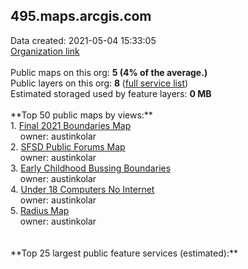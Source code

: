 <h2>495.maps.arcgis.com</h2> Data created: 2021-05-04 15:33:05 <br /><a target='new' href='https://495.maps.arcgis.com'>Organization link</a><br /><br />Public maps on this org: <b>5 (4% of the average.)</b><br />Public layers on this org: <b>8 </b>(<a target='new' href='https://services.arcgis.com/iW5RoWgannlp3dXd/ArcGIS/rest/services'>full service list</a>)<br />Estimated storaged used by feature layers: <b>0 MB</b><br /><br />**Top 50 public maps by views:**<br />  1. <a target='new' href='https://www.arcgis.com/home/item.html?id=0a12e8f464984e15998f68fc7f8512f5'>Final 2021 Boundaries Map</a> <br />  &nbsp;&nbsp;&nbsp;&nbsp;owner: austinkolar<br />  2. <a target='new' href='https://www.arcgis.com/home/item.html?id=822da9b331564462bc923a5f3c92748a'>SFSD Public Forums Map</a> <br />  &nbsp;&nbsp;&nbsp;&nbsp;owner: austinkolar<br />  3. <a target='new' href='https://www.arcgis.com/home/item.html?id=6ea8cbe4fbef453090d31c3033e8f26f'>Early Childhood Bussing Boundaries</a> <br />  &nbsp;&nbsp;&nbsp;&nbsp;owner: austinkolar<br />  4. <a target='new' href='https://www.arcgis.com/home/item.html?id=cfe0158627b74223b85d23698d2d5a31'>Under 18 Computers No Internet</a> <br />  &nbsp;&nbsp;&nbsp;&nbsp;owner: austinkolar<br />  5. <a target='new' href='https://www.arcgis.com/home/item.html?id=a35cea8a964246a49ee125fb63060814'>Radius Map</a> <br />  &nbsp;&nbsp;&nbsp;&nbsp;owner: austinkolar<br /><br /><br />**Top 25 largest public feature services (estimated):**<br />